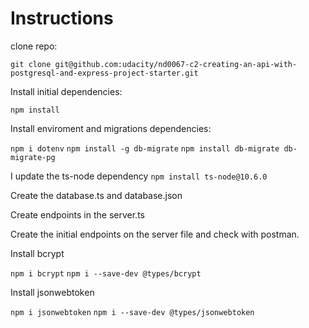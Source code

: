 # Instructions

clone repo:

``` git clone git@github.com:udacity/nd0067-c2-creating-an-api-with-postgresql-and-express-project-starter.git ```

Install initial dependencies:

```npm install```

Install enviroment and migrations dependencies:

```npm i dotenv```
```npm install -g db-migrate```
```npm install db-migrate db-migrate-pg```

I update the ts-node dependency
```npm install ts-node@10.6.0```

Create the database.ts and database.json

Create endpoints in the server.ts

Create the initial endpoints on the server file and check with postman. 



Install bcrypt

```npm i bcrypt```
```npm i --save-dev @types/bcrypt```

Install jsonwebtoken

```npm i jsonwebtoken```
```npm i --save-dev @types/jsonwebtoken```